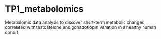 # TP1_metabolomics
Metabolomic data analysis to discover short-term metabolic changes correlated with testosterone and gonadotropin variation in a healthy human cohort.
